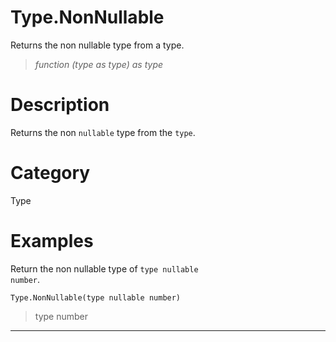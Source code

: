 ﻿# Type.NonNullable
Returns the non nullable type from a type.
> _function (type as type) as type_
# Description 
Returns the non <code>nullable</code> type from the <code>type</code>.
# Category 
Type
# Examples 
Return the non nullable type of <code>type nullable number</code>.
```
Type.NonNullable(type nullable number)
```
> type number
***
